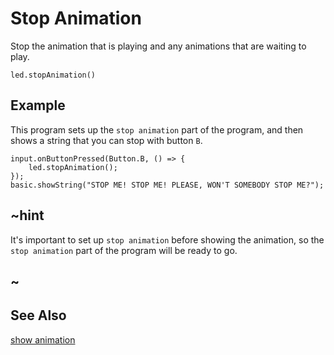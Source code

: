 # Stop Animation

Stop the animation that is playing and any animations that are waiting to play.

```sig
led.stopAnimation()
```

## Example

This program sets up the `stop animation` part of the program, and then shows a string that you can stop with button `B`.

```blocks
input.onButtonPressed(Button.B, () => {
    led.stopAnimation();
});
basic.showString("STOP ME! STOP ME! PLEASE, WON'T SOMEBODY STOP ME?");
```

## ~hint

It's important to set up `stop animation` before showing the animation, so the `stop animation` part of the program will be ready to go.

## ~

## See Also

[show animation](/reference/basic/show-animation)